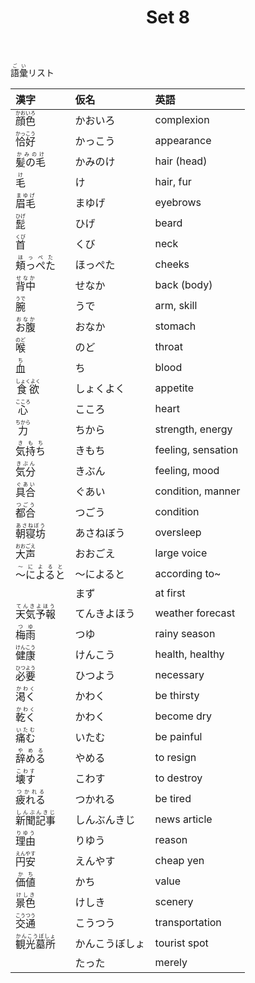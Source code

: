 ﻿---
layout: default
title: Set 8
parent: N4 Vocabulary List
grand_parent: <ruby>語彙<rt>ごい</rt></ruby> Vocabulary
nav_order: 8
---

<ruby>語彙<rt>ごい</rt></ruby>リスト

| 漢字															| 仮名				| 英語						|
|:--------------------------------------------------------------|:------------------|:--------------------------|
| <ruby>	顔色			<rt>	かおいろ			</rt></ruby>	| かおいろ			| complexion				|
| <ruby>	恰好			<rt>	かっこう			</rt></ruby>	| かっこう			| appearance				|
| <ruby>	髪の毛		<rt>	かみのけ			</rt></ruby>	| かみのけ			| hair (head)				|
| <ruby>	毛			<rt>	け				</rt></ruby>	| け					| hair, fur					|
| <ruby>	眉毛			<rt>	まゆげ			</rt></ruby>	| まゆげ				| eyebrows					|
| <ruby>	髭			<rt>	ひげ				</rt></ruby>	| ひげ				| beard						|
| <ruby>	首			<rt>	くび				</rt></ruby>	| くび				| neck						|
| <ruby>	頬っぺた		<rt>	ほっぺた			</rt></ruby>	| ほっぺた			| cheeks					|
| <ruby>	背中			<rt>	せなか			</rt></ruby>	| せなか				| back (body)				|
| <ruby>	腕			<rt>	うで				</rt></ruby>	| うで				| arm, skill				|
| <ruby>	お腹			<rt>	おなか			</rt></ruby>	| おなか				| stomach					|
| <ruby>	喉			<rt>	のど				</rt></ruby>	| のど				| throat					|
| <ruby>	血			<rt>	ち				</rt></ruby>	| ち					| blood						|
| <ruby>	食欲			<rt>	しょくよく		</rt></ruby>	| しょくよく			| appetite					|
| <ruby>	心			<rt>	こころ			</rt></ruby>	| こころ				| heart						|
| <ruby>	力			<rt>	ちから			</rt></ruby>	| ちから				| strength, energy			|
| <ruby>	気持ち		<rt>	きもち			</rt></ruby>	| きもち				| feeling, sensation		|
| <ruby>	気分			<rt>	きぶん			</rt></ruby>	| きぶん				| feeling, mood				|
| <ruby>	具合			<rt>	ぐあい			</rt></ruby>	| ぐあい				| condition, manner			|
| <ruby>	都合			<rt>	つごう			</rt></ruby>	| つごう				| condition					|
| <ruby>	朝寝坊		<rt>	あさねぼう		</rt></ruby>	| あさねぼう			| oversleep					|
| <ruby>	大声			<rt>	おおごえ			</rt></ruby>	| おおごえ			| large voice				|
| <ruby>	～によると	<rt>	～によると		</rt></ruby>	| ～によると			| according to~				|
|																| まず				| at first					|
| <ruby>	天気予報		<rt>	てんきよほう		</rt></ruby>	| てんきよほう		| weather forecast			|
| <ruby>	梅雨			<rt>	つゆ				</rt></ruby>	| つゆ				| rainy season				|
| <ruby>	健康			<rt>	けんこう			</rt></ruby>	| けんこう			| health, healthy			|
| <ruby>	必要			<rt>	ひつよう			</rt></ruby>	| ひつよう			| necessary					|
| <ruby>	渇く			<rt>	かわく			</rt></ruby>	| かわく				| be thirsty				|
| <ruby>	乾く			<rt>	かわく			</rt></ruby>	| かわく				| become dry				|
| <ruby>	痛む			<rt>	いたむ			</rt></ruby>	| いたむ				| be painful				|
| <ruby>	辞める		<rt>	やめる			</rt></ruby>	| やめる				| to resign					|
| <ruby>	壊す			<rt>	こわす			</rt></ruby>	| こわす				| to destroy				|
| <ruby>	疲れる		<rt>	つかれる			</rt></ruby>	| つかれる			| be tired					|
| <ruby>	新聞記事		<rt>	しんぶんきじ		</rt></ruby>	| しんぶんきじ		| news article				|
| <ruby>	理由			<rt>	りゆう			</rt></ruby>	| りゆう				| reason					|
| <ruby>	円安			<rt>	えんやす			</rt></ruby>	| えんやす			| cheap yen					|
| <ruby>	価値			<rt>	かち				</rt></ruby>	| かち				| value						|
| <ruby>	景色			<rt>	けしき			</rt></ruby>	| けしき				| scenery					|
| <ruby>	交通			<rt>	こうつう			</rt></ruby>	| こうつう			| transportation			|
| <ruby>	観光墓所		<rt>	かんこうぼしょ	</rt></ruby>	| かんこうぼしょ		| tourist spot				|
|																| たった				| merely					|